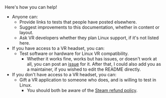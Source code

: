 Here's how you can help!

 * Anyone can:
   * Provide links to tests that people have posted elsewhere.
   * Suggest improvements to this documentation, whether in content or layout.
   * Ask VR developers whether they plan Linux support, if it's not listed here.
 * If you have access to a VR headset, you can:
   * Test software or hardware for Linux VR compatibility.
     * Whether it works fine, works but has issues, or doesn't work at all, you
       can post an [issue](/issues) for it. After that, I could also add you as
       a maintainer, if you wished to edit the README directly.
 * If you don't have access to a VR headset, you can:
   * Gift a VR application to someone who does, and is willing to test in Linux.
     * You should both be aware of the [Steam refund policy][policy].

[policy]: https://store.steampowered.com/steam_refunds